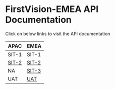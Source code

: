 # FirstVision-EMEA API Documentation

Click on below links to visit the API documentation

 | APAC                                                                                        | EMEA                                                                                     |
|---------------------------------------------------------------------------------------------|------------------------------------------------------------------------------------------|
 | SIT-1                                                                                       | SIT-1                                                                                    |
 | [SIT-2](https://fiserv.github.io/firstvision-emea/assets/swagger/api.html?file=qa2-in.yaml) | [SIT-2](https://fiserv.github.io/firstvision-emea/assets/swagger/api.html?file=qa2.yaml) |
 | NA                                                                                          | [SIT-3](https://fiserv.github.io/firstvision-emea/assets/swagger/api.html?file=qa3.yaml) |
 | UAT                                                                                         | [UAT](https://fiserv.github.io/firstvision-emea/assets/swagger/api.html?file=uat.yaml)   |

